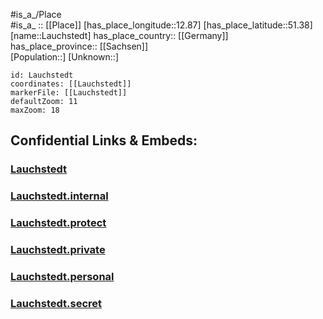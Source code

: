 ﻿---
location: [51.38,12.87] 
mapzoom: [7,12] 
mapmarker: city 
type: City
tags:
- geo/City


SpocWebEntityId: 31869
isDeleted: false
confidential: public

---
#is_a_/Place  
#is_a_ :: [[Place]] 
[has_place_longitude::12.87] 
[has_place_latitude::51.38] 
[name::Lauchstedt] 
has_place_country:: [[Germany]]  
has_place_province:: [[Sachsen]]  
[Population::] 
[Unknown::] 


```leaflet
id: Lauchstedt
coordinates: [[Lauchstedt]] 
markerFile: [[Lauchstedt]] 
defaultZoom: 11 
maxZoom: 18
```


## Confidential Links & Embeds: 

### [Lauchstedt](/_public/Earth/Continent/Europe/Europe~Central/Germany/Germany~East/Sachsen/counties~Sachsen/Leipzig/cities~Leipzig/Lossatal/City/Lauchstedt.md) 

### [Lauchstedt.internal](/_internal/Earth/Continent/Europe/Europe~Central/Germany/Germany~East/Sachsen/counties~Sachsen/Leipzig/cities~Leipzig/Lossatal/City/Lauchstedt.internal.md) 

### [Lauchstedt.protect](/_protect/Earth/Continent/Europe/Europe~Central/Germany/Germany~East/Sachsen/counties~Sachsen/Leipzig/cities~Leipzig/Lossatal/City/Lauchstedt.protect.md) 

### [Lauchstedt.private](/_private/Earth/Continent/Europe/Europe~Central/Germany/Germany~East/Sachsen/counties~Sachsen/Leipzig/cities~Leipzig/Lossatal/City/Lauchstedt.private.md) 

### [Lauchstedt.personal](/_personal/Earth/Continent/Europe/Europe~Central/Germany/Germany~East/Sachsen/counties~Sachsen/Leipzig/cities~Leipzig/Lossatal/City/Lauchstedt.personal.md) 

### [Lauchstedt.secret](/_secret/Earth/Continent/Europe/Europe~Central/Germany/Germany~East/Sachsen/counties~Sachsen/Leipzig/cities~Leipzig/Lossatal/City/Lauchstedt.secret.md) 
